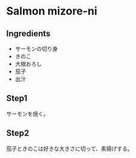 # Salmon mizore-ni

## Ingredients
- サーモンの切り身
- きのこ
- 大根おろし
- 茄子
- 出汁

## Step1
サーモンを焼く。

## Step2
茄子ときのこは好きな大きさに切って、素揚げする。